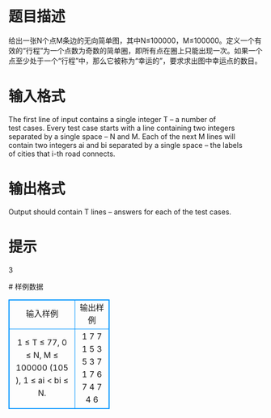 # 

 
 # 题目描述 
<p>
给出一张N个点M条边的无向简单图，其中N≤100000，M≤100000。定义一个有效的“行程”为一个点数为奇数的简单圈，即所有点在圈上只能出现一次。如果一个点至少处于一个“行程”中，那么它被称为“幸运的”，要求求出图中幸运点的数目。</p> 

 
 # 输入格式 
<p>
The first line of input contains a single integer T – a number of <br>test cases. Every test case starts with a line containing two integers <br>separated by a single space –  N and  M. Each of the next  M lines will <br>contain two integers ai and bi separated by a single space – the labels <br>of cities that i-th road connects. <br> </p> 

 
 # 输出格式 
<p>
Output should contain T lines – answers for each of the test cases. <br> </p> 

 
 # 提示 
<p>
3</p> 
# 样例数据
<style>
        table,table tr th, table tr td { border:1px solid #0094ff; }
        table { width: 200px; min-height: 25px; line-height: 25px; text-align: center; border-collapse: collapse;}   
    </style>
<table>
	<tr>
		<td>输入样例</td>
		<td>输出样例</td>
	</tr>
<tr><td>1 ≤ T ≤ 77, 
0 ≤ N, M ≤ 100000 (105
), 
1 ≤ ai < bi ≤ N. </td><td>1 
7 7 
1 5 
3 5 
3 7 
1 7 
6 7 
4 7 
4 6 </td></tr></table>
